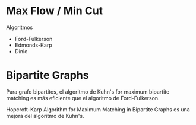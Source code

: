 # Max Flow / Min Cut

Algoritmos

- Ford-Fulkerson
- Edmonds-Karp
- Dinic


# Bipartite Graphs

Para grafo bipartitos, el algoritmo de Kuhn's for maximum bipartite matching es más eficiente que el algoritmo de Ford-Fulkerson.

Hopcroft–Karp Algorithm for Maximum Matching in Bipartite Graphs es una mejora del algoritmo de Kuhn's.